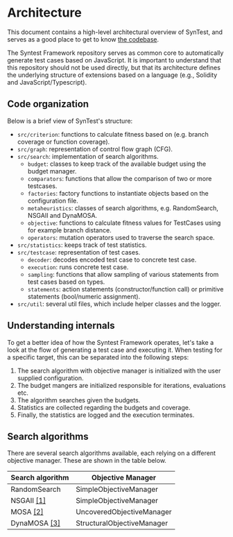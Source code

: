 # Architecture

This document contains a high-level architectural overview of SynTest, and serves as a good place to get to know [the codebase](https://github.com/syntest-framework/syntest-framework).

The Syntest Framework repository serves as common core to automatically generate test cases based on JavaScript. It is important to understand that this repository should not be used directly, but that its architecture defines the underlying structure of extensions based on a language (e.g., Solidity and JavaScript/Typescript).

## Code organization
Below is a brief view of SynTest's structure:

- `src/criterion`: functions to calculate fitness based on (e.g. branch coverage or function coverage).
- `src/graph`: representation of control flow graph (CFG).
- `src/search`: implementation of search algorithms.
  - `budget`: classes to keep track of the available budget using the budget manager.
  - `comparators`: functions that allow the comparison of two or more testcases.
  - `factories`: factory functions to instantiate objects based on the configuration file.
  - `metaheuristics`: classes of search algorithms, e.g. RandomSearch, NSGAII and DynaMOSA.
  - `objective`: functions to calculate fitness values for TestCases using for example branch distance.
  - `operators`: mutation operators used to traverse the search space.
- `src/statistics`: keeps track of test statistics.
- `src/testcase`: representation of test cases.
  - `decoder`: decodes encoded test case to concrete test case.
  - `execution`: runs concrete test case.
  - `sampling`: functions that allow sampling of various statements from test cases based on types.
  - `statements`: action statements (constructor/function call) or primitive statements (bool/numeric assignment).
- `src/util`: several util files, which include helper classes and the logger.

## Understanding internals
To get a better idea of how the Syntest Framework operates, let's take a look at the flow of generating a test case and executing it. When testing for a specific target, this can be separated into the following steps:

1. The search algorithm with objective manager is initialized with the user supplied configuration.
2. The budget mangers are initialized responsible for iterations, evaluations etc.
3. The algorithm searches given the budgets.
4. Statistics are collected regarding the budgets and coverage.
5. Finally, the statistics are logged and the execution terminates. 

## Search algorithms
There are several search algorithms available, each relying on a different objective manager. These are shown in the table below.

| Search algorithm                                                 | Objective Manager          |
|------------------------------------------------------------------|----------------------------|
| RandomSearch                                                     | SimpleObjectiveManager     |
| NSGAII [[1]](https://ieeexplore.ieee.org/document/996017)        | SimpleObjectiveManager     |
| MOSA [[2]](https://ieeexplore.ieee.org/document/7102604)         | UncoveredObjectiveManager  |
| DynaMOSA [[3]](https://ieeexplore.ieee.org/document/7840029)     | StructuralObjectiveManager |

